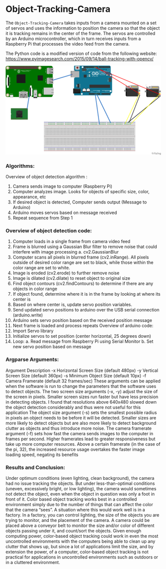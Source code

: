 # Object-Tracking-Camera

The <code>Object-Tracking-Camera</code> takes inputs from a camera mounted on a set of servos and uses the information to position the camera so that 
the object it is tracking remains in the center of the frame. The servos are controlled by an Arduino microcontroller, which in turn 
receives inputs from a Raspberry Pi that processes the video feed from the camera. 

The Python code is a modified version of code from the following website:
https://www.pyimagesearch.com/2015/09/14/ball-tracking-with-opencv/

![alt text](https://raw.githubusercontent.com/StefPres/Object-Tracking-Camera/master/Images/Ard_Rasp_Camera_bb.png)

### Algorithms:
Overview of object detection algorithm :
1. Camera sends image to computer (Raspberry Pi)
2. Computer analyzes image. Looks for objects of specific size, color, appearance, etc
3. If desired object is detected, Computer sends output (Message to Arduino)
4. Arduino moves servos based on message received
5. Repeat sequence from Step 1

### Overview of object detection code:
1. Computer loads in a single frame from camera video feed
2. Frame is blurred using a Gaussian Blur filter to remove noise that could interfere with
image processing
a. cv2.GaussianBlur
3. Computer scans all pixels in blurred frame (cv2.inRange). All pixels outside of desired
color range are set to black, while those within the color range are set to white.
4. Image is eroded (cv2.erode) to further remove noise
5. Image is dilated (cv2.dilate) to reset object to original size
6. Find object contours (cv2.findContours) to determine if there are any objects in color
range
7. If object found, determine where it is in the frame by looking at where its center is
8. Based on where center is, update servo position variables.
9. Send updated servo positions to arduino over the USB serial connection (arduino.write)
10. Arduino sets servo position based on the received position message
11. Next frame is loaded and process repeats
Overview of arduino code:
1. Import Servo library
2. Initialize servos to set position (center horizontal, 25 degrees down)
3. Loop:
a. Read message from Raspberry Pi using Serial Monitor
b. Set new servo position based on message

### Argparse Arguments:
Argument Description
-x Horizontal Screen Size (default 480px)
-y Vertical Screen Size (default 360px)
-s Minimum Object Size (default 10px)
-f Camera Framerate (default 32 frames/sec)
These arguments can be applied when the software is run to change the parameters that the
software uses to detect objects.
The two screen size arguments (-x, -y) adjust the size of the screen in pixels. Smaller screen
sizes run faster but have less precision in detecting objects. I found that resolutions above
640x480 slowed down the object detection considerably and thus were not useful for this
application
The object size argument (-s) sets the smallest possible radius in pixels an object needs to be
before it will be detected. Smaller sizes are more likely to detect objects but are also more likely
to detect background clutter as objects and thus introduce more noise.
The camera framerate argument (-f) sets how fast the camera sends images to the computer in
frames per second. Higher framerates lead to greater responsiveness but take up more
computer resources. Above a certain framerate (in the case of the pi, 32), the increased
resource usage overtakes the faster image loading speed, negating its benefits

### Results and Conclusion:
Under optimum conditions (even lighting, clean background), the camera had no issue tracking
the objects. But under less-than-optimal conditions (uneven, excessively bright, or low lighting),
the camera would sometimes not detect the object, even when the object in question was only a
foot in front of it.
Color based object tracking works best in a controlled environment simply due to the number of
things that can affect the color that the camera “sees”. A situation where this would work well is
in a factory. In a factory, you can control lighting, the size of the objects you are trying to
monitor, and the placement of the camera. A camera could be placed above a conveyor belt to
monitor the size and/or color of different objects passing under it, and count/sort the objects.
Given enough computing power, color-based object tracking could work in even the most
uncontrolled environments with the computers being able to clean up any clutter that shows up,
but since a lot of applications limit the size, and by extension the power, of a computer,
color-based object tracking is not practical for applications in uncontrolled environments such as
outdoors or in a cluttered environment.
